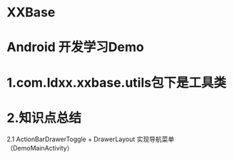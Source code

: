 # XXBase
# Android 开发学习Demo
# 1.com.ldxx.xxbase.utils包下是工具类
# 2.知识点总结
  2.1 ActionBarDrawerToggle + DrawerLayout 实现导航菜单（DemoMainActivity）
  


